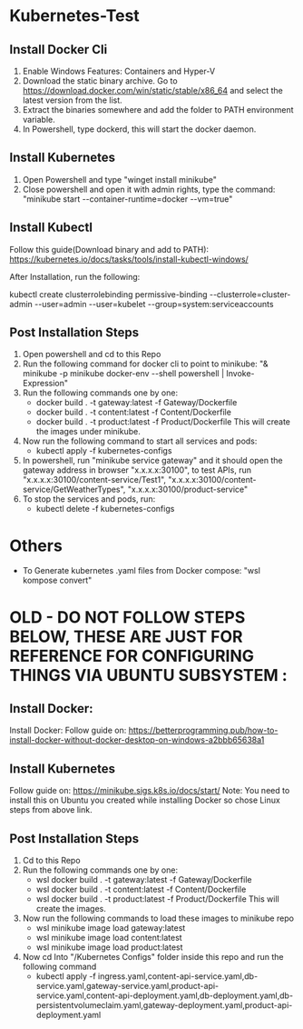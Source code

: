 # Kubernetes-Test
## Install Docker Cli
1. Enable Windows Features: Containers and Hyper-V
2. Download the static binary archive. Go to https://download.docker.com/win/static/stable/x86_64 and select the latest version from the list.
3. Extract the binaries somewhere and add the folder to PATH environment variable.
4. In Powershell, type dockerd, this will start the docker daemon.

## Install Kubernetes
1. Open Powershell and type "winget install minikube"
2. Close powershell and open it with admin rights, type the command: "minikube start --container-runtime=docker --vm=true"

## Install Kubectl
Follow this guide(Download binary and add to PATH): https://kubernetes.io/docs/tasks/tools/install-kubectl-windows/

After Installation, run the following:

kubectl create clusterrolebinding permissive-binding --clusterrole=cluster-admin --user=admin --user=kubelet --group=system:serviceaccounts

## Post Installation Steps
1. Open powershell and cd to this Repo
2. Run the following command for docker cli to point to minikube: "& minikube -p minikube docker-env --shell powershell | Invoke-Expression"
3. Run the following commands one by one:
    - docker build . -t gateway:latest -f Gateway/Dockerfile
    - docker build . -t content:latest -f Content/Dockerfile
    - docker build . -t product:latest -f Product/Dockerfile
  This will create the images under minikube.
4. Now run the following command to start all services and pods:
    - kubectl apply -f kubernetes-configs
5. In powershell, run "minikube service gateway" and it should open the gateway address in browser "x.x.x.x:30100", to test APIs, run "x.x.x.x:30100/content-service/Test1", "x.x.x.x:30100/content-service/GetWeatherTypes", "x.x.x.x:30100/product-service"
6. To stop the services and pods, run:
    - kubectl delete -f kubernetes-configs


# Others
- To Generate kubernetes .yaml files from Docker compose: "wsl kompose convert"

# OLD - DO NOT FOLLOW STEPS BELOW, THESE ARE JUST FOR REFERENCE FOR CONFIGURING THINGS VIA UBUNTU SUBSYSTEM :
## Install Docker:
Install Docker: Follow guide on: https://betterprogramming.pub/how-to-install-docker-without-docker-desktop-on-windows-a2bbb65638a1

## Install Kubernetes
Follow guide on: https://minikube.sigs.k8s.io/docs/start/
Note: You need to install this on Ubuntu you created while installing Docker so chose Linux steps from above link.

## Post Installation Steps
1. Cd to this Repo
2. Run the following commands one by one:
    - wsl docker build . -t gateway:latest -f Gateway/Dockerfile
    - wsl docker build . -t content:latest -f Content/Dockerfile
    - wsl docker build . -t product:latest -f Product/Dockerfile
  This will create the images.
3. Now run the following commands to load these images to minikube repo
    - wsl minikube image load gateway:latest
    - wsl minikube image load content:latest
    - wsl minikube image load product:latest
4. Now cd Into "/Kubernetes Configs" folder inside this repo and run the following command
    - kubectl apply -f ingress.yaml,content-api-service.yaml,db-service.yaml,gateway-service.yaml,product-api-service.yaml,content-api-deployment.yaml,db-deployment.yaml,db-persistentvolumeclaim.yaml,gateway-deployment.yaml,product-api-deployment.yaml
